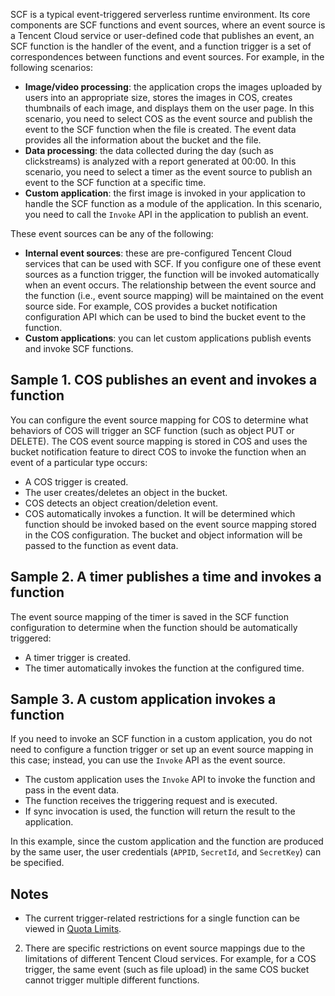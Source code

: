 SCF is a typical event-triggered serverless runtime environment. Its core components are SCF functions and event sources, where an event source is a Tencent Cloud service or user-defined code that publishes an event, an SCF function is the handler of the event, and a function trigger is a set of correspondences between functions and event sources. For example, in the following scenarios:

* **Image/video processing**: the application crops the images uploaded by users into an appropriate size, stores the images in COS, creates thumbnails of each image, and displays them on the user page. In this scenario, you need to select COS as the event source and publish the event to the SCF function when the file is created. The event data provides all the information about the bucket and the file.
* **Data processing**: the data collected during the day (such as clickstreams) is analyzed with a report generated at 00:00. In this scenario, you need to select a timer as the event source to publish an event to the SCF function at a specific time.
* **Custom application**: the first image is invoked in your application to handle the SCF function as a module of the application. In this scenario, you need to call the `Invoke` API in the application to publish an event.

These event sources can be any of the following:

* **Internal event sources**: these are pre-configured Tencent Cloud services that can be used with SCF. If you configure one of these event sources as a function trigger, the function will be invoked automatically when an event occurs. The relationship between the event source and the function (i.e., event source mapping) will be maintained on the event source side. For example, COS provides a bucket notification configuration API which can be used to bind the bucket event to the function.
* **Custom applications**: you can let custom applications publish events and invoke SCF functions.

## Sample 1. COS publishes an event and invokes a function

You can configure the event source mapping for COS to determine what behaviors of COS will trigger an SCF function (such as object PUT or DELETE). The COS event source mapping is stored in COS and uses the bucket notification feature to direct COS to invoke the function when an event of a particular type occurs:

- A COS trigger is created.
- The user creates/deletes an object in the bucket.
- COS detects an object creation/deletion event.
- COS automatically invokes a function. It will be determined which function should be invoked based on the event source mapping stored in the COS configuration. The bucket and object information will be passed to the function as event data.

## Sample 2. A timer publishes a time and invokes a function
The event source mapping of the timer is saved in the SCF function configuration to determine when the function should be automatically triggered:

- A timer trigger is created.
- The timer automatically invokes the function at the configured time.

## Sample 3. A custom application invokes a function
If you need to invoke an SCF function in a custom application, you do not need to configure a function trigger or set up an event source mapping in this case; instead, you can use the `Invoke` API as the event source.

- The custom application uses the `Invoke` API to invoke the function and pass in the event data.
- The function receives the triggering request and is executed.
- If sync invocation is used, the function will return the result to the application.

In this example, since the custom application and the function are produced by the same user, the user credentials (`APPID`, `SecretId`, and `SecretKey`) can be specified.

## Notes
- The current trigger-related restrictions for a single function can be viewed in [Quota Limits](https://intl.cloud.tencent.com/document/product/583/11637).
2. There are specific restrictions on event source mappings due to the limitations of different Tencent Cloud services. For example, for a COS trigger, the same event (such as file upload) in the same COS bucket cannot trigger multiple different functions.
